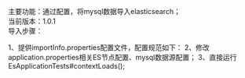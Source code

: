 主要功能：通过配置，将mysql数据导入elasticsearch；<br/> 
当前版本：1.0.1<br/> 
导入步骤：<br> 
<div>
    1、提供importInfo.properties配置文件，配置规范如下：
    2、修改application.properties相关ES节点配置、mysql数据源配置；
    3、直接运行EsApplicationTests#contextLoads();
</div>    
    
